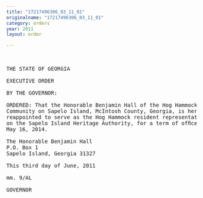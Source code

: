 ```yaml
---
title: "17217496306_03_11_01"
originalname: "17217496306_03_11_01"
category: orders
year: 2011
layout: order

---
```

<pre>
 

THE STATE OF GEORGIA

EXECUTIVE ORDER

BY THE GOVERNOR:

ORDERED: That the Honorable Benjamin Hall of the Hog Hammock
Community on Sapelo Island, McIntosh County, Georgia, is hereby
reappointed to serve as the Hog Hammock resident representative
on the Sapelo Island Heritage Authority, for a term of ofﬁce ending
May 16, 2014.

The Honorable Benjamin Hall
P.O. Box 1
Sapelo Island, Georgia 31327

This third day of June, 2011

mm. 9/AL

GOVERNOR

</pre>
